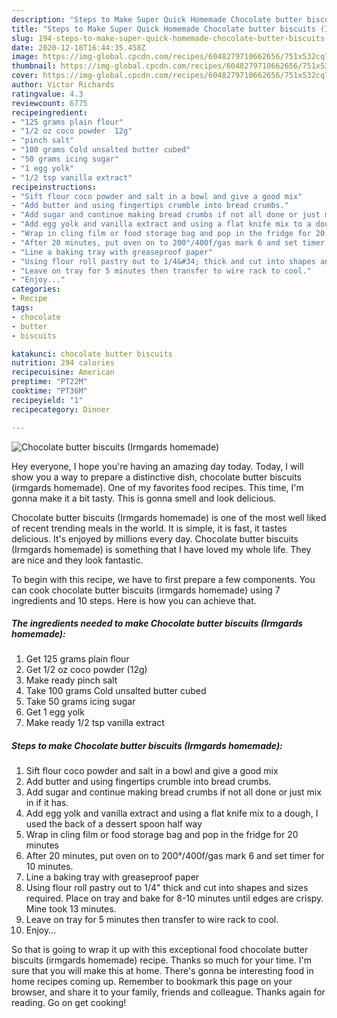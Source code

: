 ```yaml
---
description: "Steps to Make Super Quick Homemade Chocolate butter biscuits (Irmgards homemade)"
title: "Steps to Make Super Quick Homemade Chocolate butter biscuits (Irmgards homemade)"
slug: 194-steps-to-make-super-quick-homemade-chocolate-butter-biscuits-irmgards-homemade
date: 2020-12-18T16:44:35.458Z
image: https://img-global.cpcdn.com/recipes/6048279710662656/751x532cq70/chocolate-butter-biscuits-irmgards-homemade-recipe-main-photo.jpg
thumbnail: https://img-global.cpcdn.com/recipes/6048279710662656/751x532cq70/chocolate-butter-biscuits-irmgards-homemade-recipe-main-photo.jpg
cover: https://img-global.cpcdn.com/recipes/6048279710662656/751x532cq70/chocolate-butter-biscuits-irmgards-homemade-recipe-main-photo.jpg
author: Victor Richards
ratingvalue: 4.3
reviewcount: 6775
recipeingredient:
- "125 grams plain flour"
- "1/2 oz coco powder  12g"
- "pinch salt"
- "100 grams Cold unsalted butter cubed"
- "50 grams icing sugar"
- "1 egg yolk"
- "1/2 tsp vanilla extract"
recipeinstructions:
- "Sift flour coco powder and salt in a bowl and give a good mix"
- "Add butter and using fingertips crumble into bread crumbs."
- "Add sugar and continue making bread crumbs if not all done or just mix in if it has."
- "Add egg yolk and vanilla extract and using a flat knife mix to a dough, I used the back of a dessert spoon half way"
- "Wrap in cling film or food storage bag and pop in the fridge for 20 minutes"
- "After 20 minutes, put oven on to 200°/400f/gas mark 6 and set timer for 10 minutes."
- "Line a baking tray with greaseproof paper"
- "Using flour roll pastry out to 1/4&#34; thick and cut into shapes and sizes required. Place on tray and bake for 8-10 minutes until edges are crispy. Mine took 13 minutes."
- "Leave on tray for 5 minutes then transfer to wire rack to cool."
- "Enjoy..."
categories:
- Recipe
tags:
- chocolate
- butter
- biscuits

katakunci: chocolate butter biscuits 
nutrition: 294 calories
recipecuisine: American
preptime: "PT22M"
cooktime: "PT36M"
recipeyield: "1"
recipecategory: Dinner

---
```



![Chocolate butter biscuits (Irmgards homemade)](https://img-global.cpcdn.com/recipes/6048279710662656/751x532cq70/chocolate-butter-biscuits-irmgards-homemade-recipe-main-photo.jpg)

Hey everyone, I hope you're having an amazing day today. Today, I will show you a way to prepare a distinctive dish, chocolate butter biscuits (irmgards homemade). One of my favorites food recipes. This time, I'm gonna make it a bit tasty. This is gonna smell and look delicious.

Chocolate butter biscuits (Irmgards homemade) is one of the most well liked of recent trending meals in the world. It is simple, it is fast, it tastes delicious. It's enjoyed by millions every day. Chocolate butter biscuits (Irmgards homemade) is something that I have loved my whole life. They are nice and they look fantastic.




To begin with this recipe, we have to first prepare a few components. You can cook chocolate butter biscuits (irmgards homemade) using 7 ingredients and 10 steps. Here is how you can achieve that.

<!--inarticleads1-->

##### The ingredients needed to make Chocolate butter biscuits (Irmgards homemade):

1. Get 125 grams plain flour
1. Get 1/2 oz coco powder  (12g)
1. Make ready pinch salt
1. Take 100 grams Cold unsalted butter cubed
1. Take 50 grams icing sugar
1. Get 1 egg yolk
1. Make ready 1/2 tsp vanilla extract




<!--inarticleads2-->

##### Steps to make Chocolate butter biscuits (Irmgards homemade):

1. Sift flour coco powder and salt in a bowl and give a good mix
1. Add butter and using fingertips crumble into bread crumbs.
1. Add sugar and continue making bread crumbs if not all done or just mix in if it has.
1. Add egg yolk and vanilla extract and using a flat knife mix to a dough, I used the back of a dessert spoon half way
1. Wrap in cling film or food storage bag and pop in the fridge for 20 minutes
1. After 20 minutes, put oven on to 200°/400f/gas mark 6 and set timer for 10 minutes.
1. Line a baking tray with greaseproof paper
1. Using flour roll pastry out to 1/4&#34; thick and cut into shapes and sizes required. Place on tray and bake for 8-10 minutes until edges are crispy. Mine took 13 minutes.
1. Leave on tray for 5 minutes then transfer to wire rack to cool.
1. Enjoy...




So that is going to wrap it up with this exceptional food chocolate butter biscuits (irmgards homemade) recipe. Thanks so much for your time. I'm sure that you will make this at home. There's gonna be interesting food in home recipes coming up. Remember to bookmark this page on your browser, and share it to your family, friends and colleague. Thanks again for reading. Go on get cooking!
